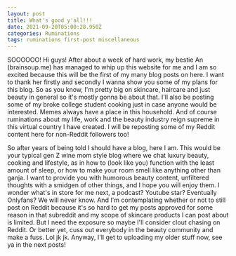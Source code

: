 ```yaml
---
layout: post
title: What's good y'all!!!
date: 2021-09-20T05:00:28.950Z
categories: Ruminations
tags: ruminations first-post miscellaneous
---
```

SOOOOOO! Hi guys! After about a week of hard work, my bestie An (brainsoup.me) has managed to whip up this website for me and I am so excited because this will be the first of my many blog posts on here. I want to thank her firstly and secondly I wanna show you some of my plans for this blog. So as you know, I'm pretty big on skincare, haircare and just beauty in general so it's mostly gonna be about that. I'll also be posting some of my broke college student cooking just in case anyone would be interested. Memes always have a place in this household. And of course ruminations about my life, work and the beauty industry reign supreme in this virtual country I have created. I will be reposting some of my Reddit content here for non-Reddit followers too!

So after years of being told I should have a blog, here I am. This would be your typical gen Z wine mom style blog where we chat luxury beauty, cooking and lifestyle, as in how to (look like you) function with the least amount of sleep, or how to make your room smell like anything other than ganja. I want to provide you with humorous beauty content, unfiltered thoughts with a smidgen of other things, and I hope you will enjoy them. I wonder what's in store for me next, a podcast? Youtube star? Eventually Onlyfans? We will never know. And I'm contemplating whether or not to still post on Reddit because it's so hard to get my posts approved for some reason in that subreddit and my scope of skincare products I can post about is limited. But I need the exposure so maybe I'll consider clout chasing on Reddit. Or better yet, cuss out everybody in the beauty community and make a fuss. Lol jk jk. Anyway, I'll get to uploading my older stuff now, see ya in the next posts!